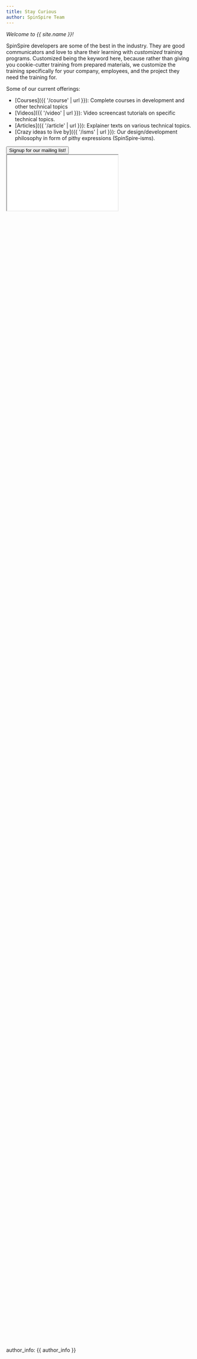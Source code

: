 ```yaml
---
title: Stay Curious
author: SpinSpire Team
---
```


_Welcome to {{ site.name }}!_

SpinSpire developers are some of the best in the industry. They are good communicators and love to share their learning with _customized_ training programs. Customized being the keyword here, because rather than giving you cookie-cutter training from prepared materials, we customize the training specifically for your company, employees, and the project they need the training for.

Some of our current offerings:

- [Courses]({{ '/course' | url }}): Complete courses in development and other technical topics
- [Videos]({{ '/video' | url }}): Video screencast tutorials on specific technical topics.
- [Articles]({{ '/article' | url }}): Explainer texts on various technical topics.
- [Crazy ideas to live by]({{ '/isms' | url }}): Our design/development philosophy in form of pithy expressions (SpinSpire-isms).

<!-- Button trigger modal -->
<button type="button" class="btn btn-primary" data-bs-toggle="modal" data-bs-target="#modal-signup">
  Signup for our mailing list!
</button>

<div id="modal-signup" class="modal" tabindex="-1">
  <div class="modal-dialog modal-lg modal-dialog-centered">
    <div class="modal-content" style="height: 80vh">
      <iframe src="{{ site.emailSignup }}" class="h-100"></iframe>
    </div>
  </div>
</div>

author_info: {{ author_info }}